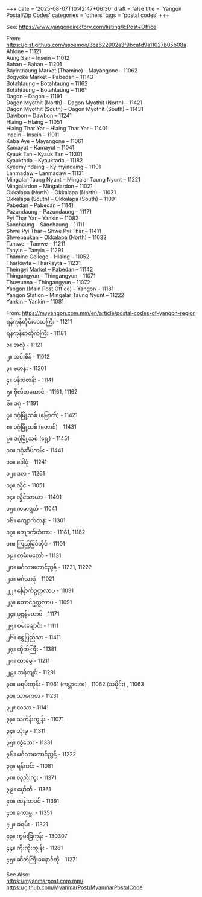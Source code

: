 +++
date = '2025-08-07T10:42:47+06:30'
draft = false
title = 'Yangon Postal/Zip Codes'
categories = 'others'
tags = 'postal codes'
+++

See: https://www.yangondirectory.com/listing/k:Post+Office

From: https://gist.github.com/ssoemoe/3ce622902a3f9bcafd9a11027b05b08a  
Ahlone – 11121  
Aung San – Insein – 11012  
Bahan – Bahan – 11201  
Bayintnaung Market (Thamine) – Mayangone – 11062  
Bogyoke Market – Pabedan – 11143  
Botahtaung – Botahtaung – 11162  
Botahtaung – Botahtaung – 11161  
Dagon – Dagon – 11191  
Dagon Myothit (North) – Dagon Myothit (North) – 11421  
Dagon Myothit (South) – Dagon Myothit (South) – 11431  
Dawbon – Dawbon – 11241  
Hlaing – Hlaing – 11051  
Hlaing Thar Yar – Hlaing Thar Yar – 11401  
Insein – Insein – 11011  
Kaba Aye – Mayangone – 11061  
Kamayut – Kamayut – 11041  
Kyauk Tan – Kyauk Tan – 11301  
Kyauktada – Kyauktada – 11182  
Kyeemyindaing – Kyimyindaing – 11101  
Lanmadaw – Lanmadaw – 11131  
Mingalar Taung Nyunt – Mingalar Taung Nyunt – 11221  
Mingalardon – Mingalardon – 11021  
Okkalapa (North) – Okkalapa (North) – 11031  
Okkalapa (South) – Okkalapa (South) – 11091  
Pabedan – Pabedan – 11141  
Pazundaung – Pazundaung – 11171  
Pyi Thar Yar – Yankin – 11082  
Sanchaung – Sanchaung – 11111  
Shwe Pyi Thar – Shwe Pyi Thar – 11411  
Shwepaukan – Okkalapa (North) – 11032  
Tamwe – Tamwe – 11211  
Tanyin – Tanyin – 11291  
Thamine College – Hlaing – 11052  
Tharkayta – Tharkayta – 11231  
Theingyi Market – Pabedan – 11142  
Thingangyun – Thingangyun – 11071  
Thuwunna – Thingangyun – 11072  
Yangon (Main Post Office) – Yangon – 11181  
Yangon Station – Mingalar Taung Nyunt – 11222  
Yankin – Yankin – 11081

From: https://myyangon.com.mm/en/article/postal-codes-of-yangon-region  
ရန်ကုန်တိုင်းဒေသကြီး - 11211  
ရန်ကုန်စာတိုက်ကြီး - 11181  
၁။ အလုံ - 11121  
၂။ အင်းစိန် - 11012  
၃။ ဗဟန်း - 11201  
၄။ ပန်းပဲတန်း - 11141  
၅။ ဗိုလ်တထောင် - 11161, 11162  
၆။ ဒဂုံ - 11191  
၇။ ဒဂုံမြို့သစ် (မြောက်) - 11421  
၈။ ဒဂုံမြို့သစ် (တောင်) - 11431  
၉။ ဒဂုံမြို့သစ် (ရှေ့) - 11451  
၁၀။ ဒဂုံဆိပ်ကမ်း - 11441  
၁၁။ ဒေါပုံ - 11241  
၁၂။ ဒလ - 11261  
၁၃။ လှိုင် - 11051  
၁၄။ လှိုင်သာယာ - 11401  
၁၅။ ကမာရွတ် - 11041  
၁၆။ ကျောက်တန်း - 11301  
၁၇။ ကျောက်တံတား - 11181, 11182  
၁၈။ ကြည့်မြင်တိုင် - 11101  
၁၉။ လမ်းမတော် - 11131  
၂၀။ မင်္ဂလာတောင်ညွန့် - 11221, 11222  
၂၁။ မင်္ဂလာဒုံ - 11021  
၂၂။ မြောက်ဥက္ကလာပ - 11031  
၂၃။ တောင်ဥက္ကလာပ - 11091  
၂၄။ ပုဇွန်တောင် - 11171  
၂၅။ စမ်းချောင်း - 11111  
၂၆။ ရွှေပြည်သာ - 11411  
၂၇။ တိုက်ကြီး - 11381  
၂၈။ တာမွေ - 11211  
၂၉။ သန်လျင် - 11291  
၃၀။ မရမ်းကုန်း - 11061 (ကမ္ဘာအေး) , 11062 (သမိုင်း) , 11063  
၃၁။ သာကေတ - 11231  
၃၂။ လသာ - 11141  
၃၃။ သင်္ကန်းကျွန်း - 11071  
၃၄။ သုံးခွ - 11311  
၃၅။ တွံတေး - 11331  
၃၆။ မင်္ဂလာတောင်ညွှန့် - 11222  
၃၇။ ရန်ကင်း - 11081  
၃၈။ လှည်းကူး - 11371  
၃၉။ မှော်ဘီ - 11361  
၄၀။ ထန်းတပင် - 11391  
၄၁။ ကော့မှူး - 11351  
၄၂။ ခရမ်း - 11321  
၄၃။ ကွမ်းခြံကုန်း - 130307  
၄၄။ ကိုးကိုးကျွန်း - 11281  
၄၅။ ဆိတ်ကြီးခနောင်တို - 11271

See Also:  
https://myanmarpost.com.mm/  
https://github.com/MyanmarPost/MyanmarPostalCode

